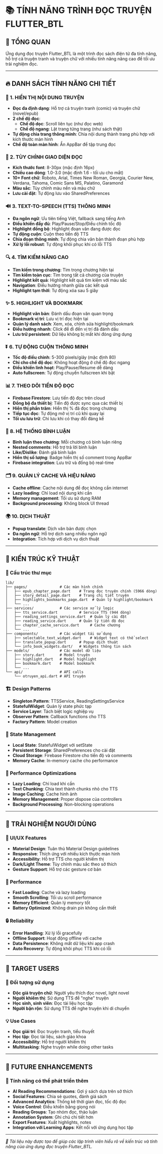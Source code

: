 # 📚 TÍNH NĂNG TRÌNH ĐỌC TRUYỆN FLUTTER_BTL

## 🎯 TỔNG QUAN
Ứng dụng đọc truyện Flutter_BTL là một trình đọc sách điện tử đa tính năng, hỗ trợ cả truyện tranh và truyện chữ với nhiều tính năng nâng cao để tối ưu trải nghiệm đọc.

---

## 🔥 DANH SÁCH TÍNH NĂNG CHI TIẾT

### 📖 1. HIỂN THỊ NỘI DUNG TRUYỆN
- **Đọc đa định dạng**: Hỗ trợ cả truyện tranh (comic) và truyện chữ (novel/epub)
- **2 chế độ đọc**:
  - **Chế độ dọc**: Scroll liên tục (như đọc web)
  - **Chế độ ngang**: Lật trang từng trang (như sách thật)
- **Tự động chia trang thông minh**: Chia nội dung thành trang phù hợp với kích thước màn hình
- **Chế độ toàn màn hình**: Ẩn AppBar để tập trung đọc

### 🎨 2. TÙY CHỈNH GIAO DIỆN ĐỌC
- **Kích thước font**: 8-30px (mặc định 16px)
- **Chiều cao dòng**: 1.0-3.0 (mặc định 1.6 - tối ưu cho mắt)
- **10+ Font chữ**: Roboto, Arial, Times New Roman, Georgia, Courier New, Verdana, Tahoma, Comic Sans MS, Palatino, Garamond
- **Màu sắc**: Tùy chỉnh màu nền và màu chữ
- **Lưu cài đặt**: Tự động lưu vào SharedPreferences

### 🔊 3. TEXT-TO-SPEECH (TTS) THÔNG MINH
- **Đa ngôn ngữ**: Ưu tiên tiếng Việt, fallback sang tiếng Anh
- **Điều khiển đầy đủ**: Play/Pause/Stop/Điều chỉnh tốc độ
- **Highlight đồng bộ**: Highlight đoạn văn đang được đọc
- **Tự động cuộn**: Cuộn theo tiến độ TTS
- **Chia đoạn thông minh**: Tự động chia văn bản thành đoạn phù hợp
- **Xử lý lỗi robust**: Tự động khôi phục khi có lỗi TTS

### 🔍 4. TÌM KIẾM NÂNG CAO
- **Tìm kiếm trong chương**: Tìm trong chương hiện tại
- **Tìm kiếm toàn cục**: Tìm trong tất cả chương của truyện
- **Highlight kết quả**: Highlight kết quả tìm kiếm với màu sắc
- **Navigation**: Điều hướng nhanh giữa các kết quả
- **Highlight tạm thời**: Tự động xóa sau 5 giây

### ✨ 5. HIGHLIGHT VÀ BOOKMARK
- **Highlight văn bản**: Đánh dấu đoạn văn quan trọng
- **Bookmark vị trí**: Lưu vị trí đọc hiện tại
- **Quản lý danh sách**: Xem, xóa, chỉnh sửa highlight/bookmark
- **Điều hướng nhanh**: Click để đi đến vị trí đã đánh dấu
- **Lưu trữ persistent**: Dữ liệu không bị mất khi đóng ứng dụng

### ⏬ 6. TỰ ĐỘNG CUỘN THÔNG MINH
- **Tốc độ điều chỉnh**: 5-300 pixels/giây (mặc định 80)
- **Chỉ cho chế độ dọc**: Không hoạt động ở chế độ đọc ngang
- **Điều khiển linh hoạt**: Play/Pause/Resume dễ dàng
- **Auto fullscreen**: Tự động chuyển fullscreen khi bật

### 📊 7. THEO DÕI TIẾN ĐỘ ĐỌC
- **Firebase Firestore**: Lưu tiến độ đọc trên cloud
- **Đồng bộ đa thiết bị**: Tiến độ được sync qua các thiết bị
- **Hiển thị phần trăm**: Hiển thị % đã đọc trong chương
- **Tiếp tục đọc**: Tự động mở vị trí cũ khi quay lại
- **Tối ưu lưu trữ**: Chỉ lưu khi có thay đổi đáng kể

### 💬 8. HỆ THỐNG BÌNH LUẬN
- **Bình luận theo chương**: Mỗi chương có bình luận riêng
- **Nested comments**: Hỗ trợ trả lời bình luận
- **Like/Dislike**: Đánh giá bình luận
- **Hiển thị số lượng**: Badge hiển thị số comment trong AppBar
- **Firebase integration**: Lưu trữ và đồng bộ real-time

### 🗂️ 9. QUẢN LÝ CACHE VÀ HIỆU NĂNG
- **Cache offline**: Cache nội dung để đọc không cần internet
- **Lazy loading**: Chỉ load nội dung khi cần
- **Memory management**: Tối ưu sử dụng RAM
- **Background processing**: Không block UI thread

### 🌍 10. DỊCH THUẬT
- **Popup translate**: Dịch văn bản được chọn
- **Đa ngôn ngữ**: Hỗ trợ dịch sang nhiều ngôn ngữ
- **Integration**: Tích hợp với dịch vụ dịch thuật

---

## 🔧 KIẾN TRÚC KỸ THUẬT

### 📁 Cấu trúc thư mục
```
lib/
├── pages/               # Các màn hình chính
│   ├── epub_chapter_page.dart    # Trang đọc truyện chính (5966 dòng)
│   ├── story_detail_page.dart    # Trang chi tiết truyện
│   ├── highlights_bookmarks_page.dart  # Quản lý highlight/bookmark
│   └── ...
├── services/            # Các service xử lý logic
│   ├── tts_service.dart          # Service TTS (944 dòng)
│   ├── reading_settings_service.dart  # Quản lý cài đặt
│   ├── reading_service.dart      # Quản lý tiến độ đọc
│   ├── chapter_cache_service.dart     # Cache chương
│   └── ...
├── components/          # Các widget tái sử dụng
│   ├── selectable_text_widget.dart    # Widget text có thể select
│   ├── translate_popup.dart      # Popup dịch thuật
│   └── info_book_widgets.dart/   # Widgets thông tin sách
├── models/              # Các model dữ liệu
│   ├── story.dart       # Model truyện
│   ├── highlight.dart   # Model highlight
│   ├── bookmark.dart    # Model bookmark
│   └── ...
└── api/                 # API calls
    └── otruyen_api.dart # API truyện
```

### 🏗️ Design Patterns
- **Singleton Pattern**: TTSService, ReadingSettingsService
- **StatefulWidget**: Quản lý state phức tạp
- **Service Layer**: Tách biệt logic nghiệp vụ
- **Observer Pattern**: Callback functions cho TTS
- **Factory Pattern**: Model creation

### 🔄 State Management
- **Local State**: StatefulWidget với setState
- **Persistent Storage**: SharedPreferences cho cài đặt
- **Cloud Storage**: Firebase Firestore cho tiến độ và comments
- **Memory Cache**: In-memory cache cho performance

### 🎯 Performance Optimizations
- **Lazy Loading**: Chỉ load khi cần
- **Text Chunking**: Chia text thành chunks nhỏ cho TTS
- **Image Caching**: Cache hình ảnh
- **Memory Management**: Proper dispose của controllers
- **Background Processing**: Non-blocking operations

---

## 📱 TRẢI NGHIỆM NGƯỜI DÙNG

### 🎨 UI/UX Features
- **Material Design**: Tuân thủ Material Design guidelines
- **Responsive**: Thích ứng với nhiều kích thước màn hình
- **Accessibility**: Hỗ trợ TTS cho người khiếm thị
- **Dark/Light Theme**: Tùy chỉnh màu sắc theo sở thích
- **Gesture Support**: Hỗ trợ các gesture cơ bản

### 🚀 Performance
- **Fast Loading**: Cache và lazy loading
- **Smooth Scrolling**: Tối ưu scroll performance
- **Memory Efficient**: Quản lý memory tốt
- **Battery Optimized**: Không drain pin không cần thiết

### 🔒 Reliability
- **Error Handling**: Xử lý lỗi gracefully
- **Offline Support**: Hoạt động offline với cache
- **Data Persistence**: Không mất dữ liệu khi app crash
- **Auto Recovery**: Tự động khôi phục TTS khi có lỗi

---

## 🎯 TARGET USERS

### 👥 Đối tượng sử dụng
- **Độc giả truyện chữ**: Người yêu thích đọc novel, light novel
- **Người khiếm thị**: Sử dụng TTS để "nghe" truyện
- **Học sinh, sinh viên**: Đọc tài liệu học tập
- **Người bận rộn**: Sử dụng TTS để nghe truyện khi di chuyển

### 💡 Use Cases
- **Đọc giải trí**: Đọc truyện tranh, tiểu thuyết
- **Học tập**: Đọc tài liệu, sách giáo khoa
- **Accessibility**: Hỗ trợ người khiếm thị
- **Multitasking**: Nghe truyện while doing other tasks

---

## 🚀 FUTURE ENHANCEMENTS

### 🔮 Tính năng có thể phát triển thêm
- **AI Reading Recommendations**: Gợi ý sách dựa trên sở thích
- **Social Features**: Chia sẻ quotes, đánh giá sách
- **Advanced Analytics**: Thống kê thời gian đọc, tốc độ đọc
- **Voice Control**: Điều khiển bằng giọng nói
- **Reading Groups**: Tạo nhóm đọc, thảo luận
- **Annotation System**: Ghi chú chi tiết hơn
- **Export Features**: Xuất highlights, notes
- **Integration với Learning Apps**: Kết nối với ứng dụng học tập

---

*📝 Tài liệu này được tạo để giúp các lập trình viên hiểu rõ về kiến trúc và tính năng của ứng dụng đọc truyện Flutter_BTL.* 